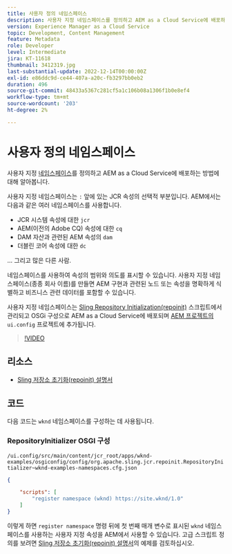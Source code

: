 ```yaml
---
title: 사용자 정의 네임스페이스
description: 사용자 지정 네임스페이스를 정의하고 AEM as a Cloud Service에 배포하는 방법을 알아봅니다.
version: Experience Manager as a Cloud Service
topic: Development, Content Management
feature: Metadata
role: Developer
level: Intermediate
jira: KT-11618
thumbnail: 3412319.jpg
last-substantial-update: 2022-12-14T00:00:00Z
exl-id: e86ddc9d-ce44-407a-a20c-fb3297bb0eb2
duration: 496
source-git-commit: 48433a5367c281cf5a1c106b08a1306f1b0e8ef4
workflow-type: tm+mt
source-wordcount: '203'
ht-degree: 2%

---
```


# 사용자 정의 네임스페이스

사용자 지정 [네임스페이스](https://developer.adobe.com/experience-manager/reference-materials/spec/jcr/1.0/4.5_Namespaces.html)를 정의하고 AEM as a Cloud Service에 배포하는 방법에 대해 알아봅니다.

사용자 지정 네임스페이스는 `:` 앞에 있는 JCR 속성의 선택적 부분입니다. AEM에서는 다음과 같은 여러 네임스페이스를 사용합니다.

+ JCR 시스템 속성에 대한 `jcr`
+ AEM(이전의 Adobe CQ) 속성에 대한 `cq`
+ DAM 자산과 관련된 AEM 속성의 `dam`
+ 더블린 코어 속성에 대한 `dc`

... 그리고 많은 다른 사람.

네임스페이스를 사용하여 속성의 범위와 의도를 표시할 수 있습니다. 사용자 지정 네임스페이스(종종 회사 이름)를 만들면 AEM 구현과 관련된 노드 또는 속성을 명확하게 식별하고 비즈니스 관련 데이터를 포함할 수 있습니다.

사용자 지정 네임스페이스는 [Sling Repository Initialization(repoinit)](https://sling.apache.org/documentation/bundles/repository-initialization.html) 스크립트에서 관리되고 OSGi 구성으로 AEM as a Cloud Service에 배포되며 [AEM 프로젝트의](https://experienceleague.adobe.com/docs/experience-manager-core-components/using/developing/archetype/overview.html?lang=ko) `ui.config` 프로젝트에 추가됩니다.

>[!VIDEO](https://video.tv.adobe.com/v/3416848?quality=12&learn=on&captions=kor)

## 리소스

+ [Sling 저장소 초기화(repoinit) 설명서](https://sling.apache.org/documentation/bundles/repository-initialization.html#repoinit-parser-test-scenarios)

## 코드

다음 코드는 `wknd` 네임스페이스를 구성하는 데 사용됩니다.

### RepositoryInitializer OSGI 구성

`/ui.config/src/main/content/jcr_root/apps/wknd-examples/osgiconfig/config/org.apache.sling.jcr.repoinit.RepositoryInitializer~wknd-examples-namespaces.cfg.json`

```json
{

    "scripts": [
        "register namespace (wknd) https://site.wknd/1.0"
    ]
}
```

이렇게 하면 `register namespace` 명령 뒤에 첫 번째 매개 변수로 표시된 `wknd` 네임스페이스를 사용하는 사용자 지정 속성을 AEM에서 사용할 수 있습니다. 고급 스크립트 정의를 보려면 [Sling 저장소 초기화(repoinit) 설명서](https://sling.apache.org/documentation/bundles/repository-initialization.html#repoinit-parser-test-scenarios)의 예제를 검토하십시오.
